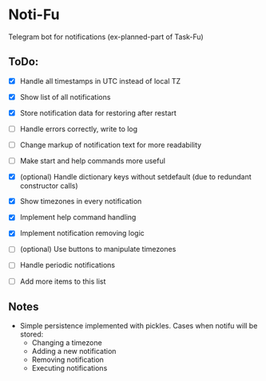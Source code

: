 # Noti-Fu
Telegram bot for notifications (ex-planned-part of Task-Fu)

## ToDo:
- [x] Handle all timestamps in UTC instead of local TZ
- [x] Show list of all notifications
- [x] Store notification data for restoring after restart
- [ ] Handle errors correctly, write to log
- [ ] Change markup of notification text for more readability
- [ ] Make start and help commands more useful
- [x] (optional) Handle dictionary keys without setdefault (due to redundant constructor calls)
- [x] Show timezones in every notification
- [x] Implement help command handling
- [x] Implement notification removing logic
- [ ] (optional) Use buttons to manipulate timezones
- [ ] Handle periodic notifications
- [ ] Add more items to this list


## Notes
- Simple persistence implemented with pickles. Cases when notifu will be stored:
    * Changing a timezone
    * Adding a new notification
    * Removing notification
    * Executing notifications